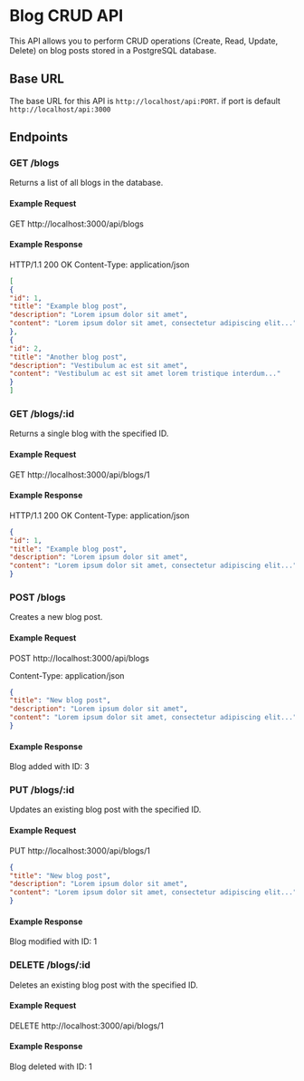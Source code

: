 # Blog CRUD API

This API allows you to perform CRUD operations (Create, Read, Update, Delete) on blog posts stored in a PostgreSQL database.

## Base URL

The base URL for this API is `http://localhost/api:PORT`. if port is default `http://localhost/api:3000` 

## Endpoints

### GET /blogs

Returns a list of all blogs in the database.

#### Example Request

GET http://localhost:3000/api/blogs

#### Example Response

HTTP/1.1 200 OK
Content-Type: application/json

```json
[
{
"id": 1,
"title": "Example blog post",
"description": "Lorem ipsum dolor sit amet",
"content": "Lorem ipsum dolor sit amet, consectetur adipiscing elit..."
},
{
"id": 2,
"title": "Another blog post",
"description": "Vestibulum ac est sit amet",
"content": "Vestibulum ac est sit amet lorem tristique interdum..."
}
]
```


### GET /blogs/:id

Returns a single blog with the specified ID.

#### Example Request

GET http://localhost:3000/api/blogs/1

#### Example Response

HTTP/1.1 200 OK
Content-Type: application/json

```json
{
"id": 1,
"title": "Example blog post",
"description": "Lorem ipsum dolor sit amet",
"content": "Lorem ipsum dolor sit amet, consectetur adipiscing elit..."
}
```

### POST /blogs

Creates a new blog post.

#### Example Request

POST http://localhost:3000/api/blogs

Content-Type: application/json
```json
{
"title": "New blog post",
"description": "Lorem ipsum dolor sit amet",
"content": "Lorem ipsum dolor sit amet, consectetur adipiscing elit..."
}
```

#### Example Response

Blog added with ID: 3

### PUT /blogs/:id

Updates an existing blog post with the specified ID.

#### Example Request

PUT http://localhost:3000/api/blogs/1

```json
{
"title": "New blog post",
"description": "Lorem ipsum dolor sit amet",
"content": "Lorem ipsum dolor sit amet, consectetur adipiscing elit..."
}
```

#### Example Response

Blog modified with ID: 1

### DELETE /blogs/:id

Deletes an existing blog post with the specified ID.

#### Example Request

DELETE http://localhost:3000/api/blogs/1

#### Example Response

Blog deleted with ID: 1